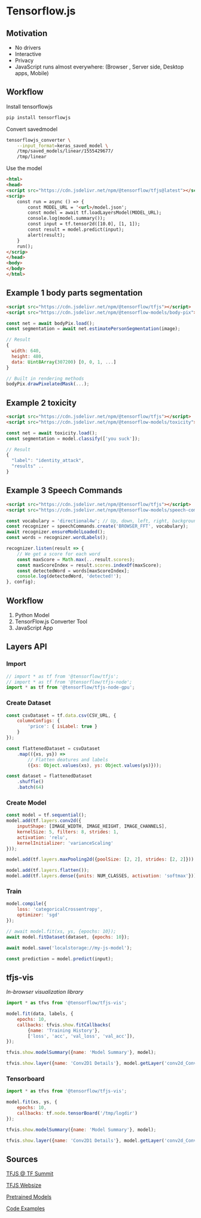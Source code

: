 
# Tensorflow.js

## Motivation

* No drivers
* Interactive
* Privacy
* JavaScript runs almost everywhere: (Browser , Server side, Desktop apps, Mobile)

## Workflow

Install tensorflowjs

```bash
pip install tensorflowjs
```

Convert savedmodel

```bash
tensorflowjs_converter \
    --input_format=keras_saved_model \
    /tmp/saved_models/linear/1555429677/
    /tmp/linear
```

Use the model

```html
<html>
<head>
<script src="https://cdn.jsdelivr.net/npm/@tensorflow/tfjs@latest"></script> 
<scrip>
    const run = async () => {
        const MODEL_URL = '<url>/model.json';
        const model = await tf.loadLayersModel(MODEL_URL);
        console.log(model.summary());
        const input = tf.tensor2d([10.0], [1, 1]);
        const result = model.predict(input);
        alert(result);
    }
    run();
</scrip>
</head>
<body>
</body>
</html>
```

## Example 1 body parts segmentation

```html
<script src="https://cdn.jsdelivr.net/npm/@tensorflow/tfjs"></script>
<script src="https://cdn.jsdelivr.net/npm/@tensorflow-models/body-pix"></script>
```

```javascript
const net = await bodyPix.load();
const segmentation = await net.estimatePersonSegmentation(image);

// Result
{
  width: 640,
  height: 480,
  data: Uint8Array(307200) [0, 0, 1, ...]
}

// Built in rendering methods
bodyPix.drawPixelatedMask(...);
```

## Example 2 toxicity

```html
<script src="https://cdn.jsdelivr.net/npm/@tensorflow/tfjs"></script>
<script src="https://cdn.jsdelivr.net/npm/@tensorflow-models/toxicity"></script>
```

```javascript
const net = await toxicity.load();
const segmentation = model.classify(['you suck']);

// Result
{
  "label": "identity_attack",
  "results" ..
}
```

## Example 3 Speech Commands

```html
<script src="https://cdn.jsdelivr.net/npm/@tensorflow/tfjs"></script>
<script src="https://cdn.jsdelivr.net/npm/@tensorflow-models/speech-commands"></script>
```

```javascript
const vocabulary = 'directional4w'; // Up, down, left, right, background_noise, unknown
const recognizer = speechCommands.create('BROWSER_FFT', vocabulary);
await recognizer.ensureModelLoaded();
const words = recognizer.wordLabels();

recognizer.listen(result => {
    // We get a score for each word
    const maxScore = Math.max(...result.scores);
    const maxScoreIndex = result.scores.indexOf(maxScore);
    const detectedWord = words[maxScoreIndex];
    console.log(detectedWord, 'detected!');
}, config);
```

## Workflow
1. Python Model
2. TensorFlow.js Converter Tool
3. JavaScript App

## Layers API

### Import

```javascript
// import * as tf from '@tensorflow/tfjs';
// import * as tf from '@tensorflow/tfjs-node';
import * as tf from '@tensorflow/tfjs-node-gpu';
```

### Create Dataset

```javascript
const csvDataset = tf.data.csv(CSV_URL, {
    columnConfigs: {
        'price': { isLabel: true }
    }
});

const flattenedDataset = csvDataset
    .map(({xs, ys}) =>
        // Flatten deatures and labels
        ({xs: Object.values(xs), ys: Object.values(ys)}));

const dataset = flattenedDataset
    .shuffle()
    .batch(64)
```

### Create Model

```javascript
const model = tf.sequential();
model.add(tf.layers.conv2d({
    inputShape: [IMAGE_WIDTH, IMAGE_HEIGHT, IMAGE_CHANNELS],
    kernelSize: 5, filters: 8, strides: 1,
    activation: 'relu',
    kernelInitializer: 'varianceScaling'
}));

model.add(tf.layers.maxPooling2d({poolSize: [2, 2], strides: [2, 2]}));

model.add(tf.layers.flatten());
model.add(tf.layers.dense({units: NUM_CLASSES, activation: 'softmax'}));
```

### Train

```javascript
model.compile({
    loss: 'categoricalCrossentropy',
    optimizer: 'sgd'
});

// await model.fit(xs, ys, {epochs: 10});
await model.fitDataset(dataset, {epochs: 10});

await model.save('localstorage://my-js-model');

const prediction = model.predict(input);
```

## tfjs-vis

*In-browser visualization library*

```javascript
import * as tfvs from '@tensorflow/tfjs-vis';

model.fit(data, labels, {
    epochs: 10,
    callbacks: tfvis.show.fitCallbacks(
        {name: 'Training History'},
        ['loss', 'acc', 'val_loss', 'val_acc']),
});

tfvis.show.modelSummary({name: 'Model Summary'}, model);

tfvis.show.layer({name: 'Conv2D1 Details'}, model.getLayer('conv2d_Conv2D1'))
```

###  Tensorboard

```javascript
import * as tfvs from '@tensorflow/tfjs-vis';

model.fit(xs, ys, {
    epochs: 10,
    callbacks: tf.node.tensorBoard('/tmp/logdir')
});

tfvis.show.modelSummary({name: 'Model Summary'}, model);

tfvis.show.layer({name: 'Conv2D1 Details'}, model.getLayer('conv2d_Conv2D1'))
```

## Sources

[TFJS @ TF Summit](https://www.youtube.com/watch?v=x35pOvZBJk8)

[TFJS Websize](https://tensorflow.org/js)

[Pretrained Models](https://github.com/tensorflow/tfjs-models)

[Code Examples](https://github.com/tensorflow/tfjs-examples)
